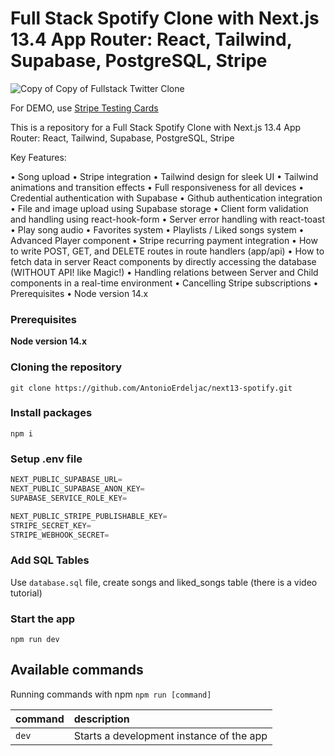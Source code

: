# Full Stack Spotify Clone with Next.js 13.4 App Router: React, Tailwind, Supabase, PostgreSQL, Stripe

![Copy of Copy of Fullstack Twitter Clone](https://github.com/AntonioErdeljac/next13-spotify/assets/23248726/2722c7bd-2d8f-44a9-97b9-f2711a8d8b64)

For DEMO, use [Stripe Testing Cards](https://stripe.com/docs/testing)

This is a repository for a Full Stack Spotify Clone with Next.js 13.4 App Router: React, Tailwind, Supabase, PostgreSQL, Stripe


Key Features:

•	Song upload
•	Stripe integration
•	Tailwind design for sleek UI
•	Tailwind animations and transition effects
•	Full responsiveness for all devices
•	Credential authentication with Supabase
•	Github authentication integration
•	File and image upload using Supabase storage
•	Client form validation and handling using react-hook-form
•	Server error handling with react-toast
•	Play song audio
•	Favorites system
•	Playlists / Liked songs system
•	Advanced Player component
•	Stripe recurring payment integration
•	How to write POST, GET, and DELETE routes in route handlers (app/api)
•	How to fetch data in server React components by directly accessing the database (WITHOUT API! like Magic!)
•	Handling relations between Server and Child components in a real-time environment
•	Cancelling Stripe subscriptions
•	Prerequisites
•	Node version 14.x

### Prerequisites

**Node version 14.x**

### Cloning the repository

```shell
git clone https://github.com/AntonioErdeljac/next13-spotify.git
```

### Install packages

```shell
npm i
```

### Setup .env file


```js
NEXT_PUBLIC_SUPABASE_URL=
NEXT_PUBLIC_SUPABASE_ANON_KEY=
SUPABASE_SERVICE_ROLE_KEY=

NEXT_PUBLIC_STRIPE_PUBLISHABLE_KEY=
STRIPE_SECRET_KEY=
STRIPE_WEBHOOK_SECRET=
```

### Add SQL Tables
Use `database.sql` file, create songs and liked_songs table (there is a video tutorial)

### Start the app

```shell
npm run dev
```

## Available commands

Running commands with npm `npm run [command]`

| command         | description                              |
| :-------------- | :--------------------------------------- |
| `dev`           | Starts a development instance of the app |
